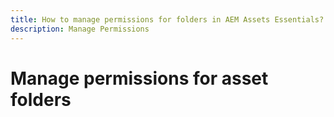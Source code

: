 ```yaml
---
title: How to manage permissions for folders in AEM Assets Essentials?
description: Manage Permissions
---
```

# Manage permissions for asset folders

